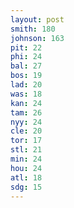```yaml
---
layout: post
smith: 180
johnson: 163
pit: 22
phi: 24
bal: 27
bos: 19
lad: 20
was: 18
kan: 24
tam: 26
nyy: 24
cle: 20
tor: 17
stl: 21
min: 24
hou: 24
atl: 18
sdg: 15
---
```

